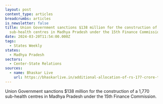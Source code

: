 ```yaml
---
layout: post
content_type: articles
breadcrumbs: articles
is_newsletter: false
title: Union Government sanctions $138 million for the construction of a 1,770
  sub-health centres in Madhya Pradesh under the 15th Finance Commission
date: 2024-03-20T11:54:00.000Z
tags:
  - States Weekly
states:
  - Madhya Pradesh
sectors:
  - Center-State Relations
sources:
  - name: Bhaskar Live
    url: https://bhaskarlive.in/additional-allocation-of-rs-177-crore-to-madhya-pradesh-by-the-central-government-for-sub-health-centres/
---
```

Union Government sanctions $138 million for the construction of a 1,770 sub-health centres in Madhya Pradesh under the 15th Finance Commission.
